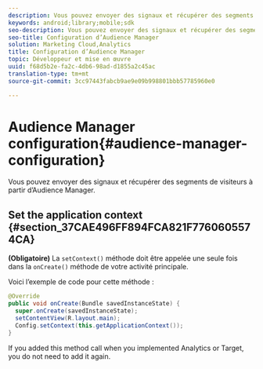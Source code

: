 ```yaml
---
description: Vous pouvez envoyer des signaux et récupérer des segments de visiteurs auprès de la gestion de l’audience.
keywords: android;library;mobile;sdk
seo-description: Vous pouvez envoyer des signaux et récupérer des segments de visiteurs auprès de la gestion de l’audience.
seo-title: Configuration d’Audience Manager
solution: Marketing Cloud,Analytics
title: Configuration d’Audience Manager
topic: Développeur et mise en œuvre
uuid: f68d5b2e-fa2c-4db6-98ad-d1855a2c45ac
translation-type: tm+mt
source-git-commit: 3cc97443fabcb9ae9e09b998801bbb57785960e0

---
```



# Audience Manager configuration{#audience-manager-configuration}

Vous pouvez envoyer des signaux et récupérer des segments de visiteurs à partir d’Audience Manager.

## Set the application context {#section_37CAE496FF894FCA821F7760605574CA}

**(Obligatoire)** La `setContext()` méthode doit être appelée une seule fois dans la `onCreate()` méthode de votre activité principale.

Voici l’exemple de code pour cette méthode :

```java
@Override 
public void onCreate(Bundle savedInstanceState) { 
  super.onCreate(savedInstanceState); 
  setContentView(R.layout.main); 
  Config.setContext(this.getApplicationContext()); 
}
```

If you added this method call when you implemented Analytics or Target, you do not need to add it again.
